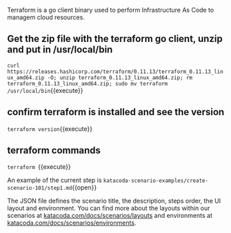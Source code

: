 Terraform is a go client binary used to perform Infrastructure As Code to managem cloud resources.

## Get the zip file with the terraform go client, unzip and put in /usr/local/bin

`curl https://releases.hashicorp.com/terraform/0.11.13/terraform_0.11.13_linux_amd64.zip -O; unzip terraform_0.11.13_linux_amd64.zip; rm terraform_0.11.13_linux_amd64.zip; sudo mv terraform /usr/local/bin`{{execute}}

## confirm terraform is installed and see the version
`terraform version`{{execute}}

## terraform commands
`terraform `{{execute}}

An example of the current step is `katacoda-scenario-examples/create-scenario-101/step1.md`{{open}}

The JSON file defines the scenario title, the description, steps order, the UI layout and environment. You can find more about the layouts within our scenarios at [katacoda.com/docs/scenarios/layouts](https://katacoda.com/docs/scenarios/layouts) and environments at [katacoda.com/docs/scenarios/environments](https://katacoda.com/docs/scenarios/environments).
